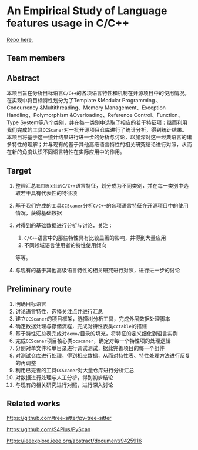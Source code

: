 # An Empirical Study of Language features usage in C/C++

[Repo here.](https://github.com/Starrybook/ccscaner)

## Team members




## Abstract

本项目旨在分析目标语言`C/C++`的各项语言特性和机制在开源项目中的使用情况。在实现中将目标特性划分为了$\text{Template \& Modular Programming}$ 、$\text{Concurrency \&Multithreading}$、$\text{Memory Management}$、$\text{Exception Handling}$、$\text{Polymorphism \& Overloading}$、$\text{Reference Control}$、$\text{Function}$、$\text{Type System}$等八个类别，并在每一类别中选取了相应的若干特征项；继而利用我们完成的工具`CCScaner`对一批开源项目仓库进行了统计分析，得到统计结果。本项目将基于这一统计结果进行进一步的分析与讨论，以加深对这一经典语言的诸多特性的理解；并与现有的基于其他高级语言特性的相关研究结论进行对照，从而在新的角度认识不同语言特性在实际应用中的作用。



## Target

1.  整理汇总`我们所关注的C/C++`语言特征，划分成为不同类别，并在每一类别中选取若干具有代表性的特征项

2.  基于我们完成的工具`CCScaner`分析`C/C++`的各项语言特征在开源项目中的使用情况，获得基础数据

3.  对得到的基础数据进行分析与讨论，关注：

    1.  `C/C++`语言中的那些特性具有比较显著的影响，并得到大量应用
    2.  不同领域语言使用者的特性使用倾向

    等等。

4.  与现有的基于其他高级语言特性的相关研究进行对照，进行进一步的讨论



## Preliminary route

1.  明确目标语言
2.  讨论语言特性，选择关注点并进行汇总
3.  建立`CCScaner`的项目框架，选择树分析工具，完成外层数据处理脚本
4.  确定数据处理与存储流程，完成对特性表类`cctable`的搭建
5.  基于特性汇总表完成对`demo/`目录的填充，将特征的定义细化到语言实例
6.  完成`CCScaner`项目核心类`ccscaner`，确定对每一个特性项的处理逻辑
7.  分别对单文件和单目录进行调试测试，据此完善项目的每一个组件
8.  对测试仓库进行处理，得到相应数据，从而对特性表、特性处理方法进行反复的再调整
9.  利用已完善的工具`CCScaner`对大量仓库进行分析汇总
10.  对数据进行处理与人工分析，得到初步结论
11.  与现有的相关研究进行对照，进行深入讨论



## Related works

https://github.com/tree-sitter/py-tree-sitter

https://github.com/S4Plus/PyScan

https://ieeexplore.ieee.org/abstract/document/9425916
